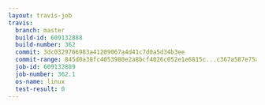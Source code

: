 ```yaml
---
layout: travis-job
travis:
  branch: master
  build-id: 609132888
  build-number: 362
  commit: 3dc0329766983a41209067a4d41c7d0a5d34b3ee
  commit-range: 845d0a38fc4053980e2a8bcf4026c052e1e6815c...c367a587e75a0c26cf238f1cc6f422ece1e0ba2d
  job-id: 609132889
  job-number: 362.1
  os-name: linux
  test-result: 0
---
```

